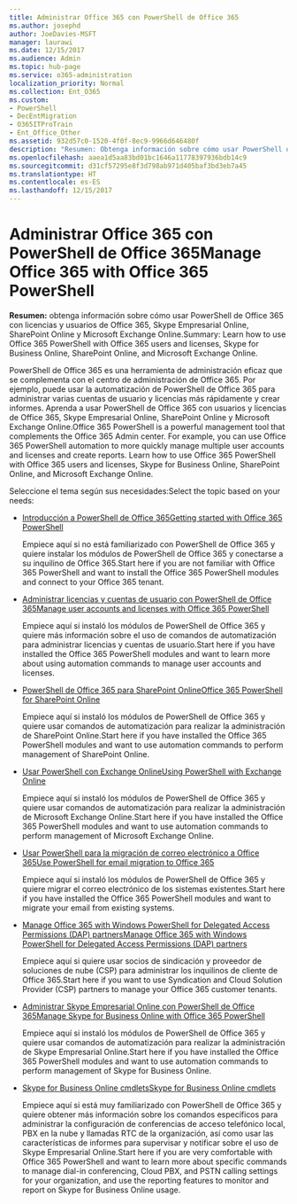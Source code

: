 ```yaml
---
title: Administrar Office 365 con PowerShell de Office 365
ms.author: josephd
author: JoeDavies-MSFT
manager: laurawi
ms.date: 12/15/2017
ms.audience: Admin
ms.topic: hub-page
ms.service: o365-administration
localization_priority: Normal
ms.collection: Ent_O365
ms.custom:
- PowerShell
- DecEntMigration
- O365ITProTrain
- Ent_Office_Other
ms.assetid: 932d57c0-1520-4f0f-8ec9-9966d646480f
description: "Resumen: Obtenga información sobre cómo usar PowerShell de Office 365 con Office 365 usuarios y licencias, Skype Empresarial Online, SharePoint Online, y Microsoft Exchange Online."
ms.openlocfilehash: aaea1d5aa83bd01bc1646a11778397936bdb14c9
ms.sourcegitcommit: d31cf57295e8f3d798ab971d405baf3bd3eb7a45
ms.translationtype: HT
ms.contentlocale: es-ES
ms.lasthandoff: 12/15/2017
---
```

# <a name="manage-office-365-with-office-365-powershell"></a><span data-ttu-id="0afc1-103">Administrar Office 365 con PowerShell de Office 365</span><span class="sxs-lookup"><span data-stu-id="0afc1-103">Manage Office 365 with Office 365 PowerShell</span></span>

 <span data-ttu-id="0afc1-104">**Resumen:** obtenga información sobre cómo usar PowerShell de Office 365 con licencias y usuarios de Office 365, Skype Empresarial Online, SharePoint Online y Microsoft Exchange Online.</span><span class="sxs-lookup"><span data-stu-id="0afc1-104">Summary: Learn how to use Office 365 PowerShell with Office 365 users and licenses, Skype for Business Online, SharePoint Online, and Microsoft Exchange Online.</span></span>
  
<span data-ttu-id="0afc1-p101">PowerShell de Office 365 es una herramienta de administración eficaz que se complementa con el centro de administración de Office 365. Por ejemplo, puede usar la automatización de PowerShell de Office 365 para administrar varias cuentas de usuario y licencias más rápidamente y crear informes. Aprenda a usar PowerShell de Office 365 con usuarios y licencias de Office 365, Skype Empresarial Online, SharePoint Online y Microsoft Exchange Online.</span><span class="sxs-lookup"><span data-stu-id="0afc1-p101">Office 365 PowerShell is a powerful management tool that complements the Office 365 Admin center. For example, you can use Office 365 PowerShell automation to more quickly manage multiple user accounts and licenses and create reports. Learn how to use Office 365 PowerShell with Office 365 users and licenses, Skype for Business Online, SharePoint Online, and Microsoft Exchange Online.</span></span> 
  
<span data-ttu-id="0afc1-108">Seleccione el tema según sus necesidades:</span><span class="sxs-lookup"><span data-stu-id="0afc1-108">Select the topic based on your needs:</span></span>
  
- [<span data-ttu-id="0afc1-109">Introducción a PowerShell de Office 365</span><span class="sxs-lookup"><span data-stu-id="0afc1-109">Getting started with Office 365 PowerShell</span></span>](getting-started-with-office-365-powershell.md)
    
    <span data-ttu-id="0afc1-110">Empiece aquí si no está familiarizado con PowerShell de Office 365 y quiere instalar los módulos de PowerShell de Office 365 y conectarse a su inquilino de Office 365.</span><span class="sxs-lookup"><span data-stu-id="0afc1-110">Start here if you are not familiar with Office 365 PowerShell and want to install the Office 365 PowerShell modules and connect to your Office 365 tenant.</span></span>
    
- [<span data-ttu-id="0afc1-111">Administrar licencias y cuentas de usuario con PowerShell de Office 365</span><span class="sxs-lookup"><span data-stu-id="0afc1-111">Manage user accounts and licenses with Office 365 PowerShell</span></span>](manage-user-accounts-and-licenses-with-office-365-powershell.md)
    
    <span data-ttu-id="0afc1-112">Empiece aquí si instaló los módulos de PowerShell de Office 365 y quiere más información sobre el uso de comandos de automatización para administrar licencias y cuentas de usuario.</span><span class="sxs-lookup"><span data-stu-id="0afc1-112">Start here if you have installed the Office 365 PowerShell modules and want to learn more about using automation commands to manage user accounts and licenses.</span></span>
    
- <span data-ttu-id="0afc1-113">[PowerShell de Office 365 para SharePoint Online]((https://technet.microsoft.com/es-ES/library/fp161362.aspx))</span><span class="sxs-lookup"><span data-stu-id="0afc1-113">[Office 365 PowerShell for SharePoint Online]((https://technet.microsoft.com/es-ES/library/fp161362.aspx))</span></span>
    
    <span data-ttu-id="0afc1-114">Empiece aquí si instaló los módulos de PowerShell de Office 365 y quiere usar comandos de automatización para realizar la administración de SharePoint Online.</span><span class="sxs-lookup"><span data-stu-id="0afc1-114">Start here if you have installed the Office 365 PowerShell modules and want to use automation commands to perform management of SharePoint Online.</span></span>
    
- [<span data-ttu-id="0afc1-115">Usar PowerShell con Exchange Online</span><span class="sxs-lookup"><span data-stu-id="0afc1-115">Using PowerShell with Exchange Online</span></span>](https://technet.microsoft.com/library/jj200677%28v=exchg.160%29.aspx)
    
    <span data-ttu-id="0afc1-116">Empiece aquí si instaló los módulos de PowerShell de Office 365 y quiere usar comandos de automatización para realizar la administración de Microsoft Exchange Online.</span><span class="sxs-lookup"><span data-stu-id="0afc1-116">Start here if you have installed the Office 365 PowerShell modules and want to use automation commands to perform management of Microsoft Exchange Online.</span></span>
    
- [<span data-ttu-id="0afc1-117">Usar PowerShell para la migración de correo electrónico a Office 365</span><span class="sxs-lookup"><span data-stu-id="0afc1-117">Use PowerShell for email migration to Office 365</span></span>](use-powershell-for-email-migration-to-office-365.md)
    
    <span data-ttu-id="0afc1-118">Empiece aquí si instaló los módulos de PowerShell de Office 365 y quiere migrar el correo electrónico de los sistemas existentes.</span><span class="sxs-lookup"><span data-stu-id="0afc1-118">Start here if you have installed the Office 365 PowerShell modules and want to migrate your email from existing systems.</span></span> 
    
- [<span data-ttu-id="0afc1-119">Manage Office 365 with Windows PowerShell for Delegated Access Permissions (DAP) partners</span><span class="sxs-lookup"><span data-stu-id="0afc1-119">Manage Office 365 with Windows PowerShell for Delegated Access Permissions (DAP) partners</span></span>](manage-office-365-with-windows-powershell-for-delegated-access-permissions-dap-p.md)
    
    <span data-ttu-id="0afc1-120">Empiece aquí si quiere usar socios de sindicación y proveedor de soluciones de nube (CSP) para administrar los inquilinos de cliente de Office 365.</span><span class="sxs-lookup"><span data-stu-id="0afc1-120">Start here if you want to use Syndication and Cloud Solution Provider (CSP) partners to manage your Office 365 customer tenants.</span></span> 
    
- [<span data-ttu-id="0afc1-121">Administrar Skype Empresarial Online con PowerShell de Office 365</span><span class="sxs-lookup"><span data-stu-id="0afc1-121">Manage Skype for Business Online with Office 365 PowerShell</span></span>](manage-skype-for-business-online-with-office-365-powershell.md)
    
    <span data-ttu-id="0afc1-122">Empiece aquí si instaló los módulos de PowerShell de Office 365 y quiere usar comandos de automatización para realizar la administración de Skype Empresarial Online.</span><span class="sxs-lookup"><span data-stu-id="0afc1-122">Start here if you have installed the Office 365 PowerShell modules and want to use automation commands to perform management of Skype for Business Online.</span></span>
    
- <span data-ttu-id="0afc1-123">[Skype for Business Online cmdlets]((http://technet.microsoft.com/library/141fbda3-992a-4eeb-9352-c6b0ffd760f6.aspx))</span><span class="sxs-lookup"><span data-stu-id="0afc1-123">[Skype for Business Online cmdlets]((http://technet.microsoft.com/library/141fbda3-992a-4eeb-9352-c6b0ffd760f6.aspx))</span></span>
    
    <span data-ttu-id="0afc1-124">Empiece aquí si está muy familiarizado con PowerShell de Office 365 y quiere obtener más información sobre los comandos específicos para administrar la configuración de conferencias de acceso telefónico local, PBX en la nube y llamadas RTC de la organización, así como usar las características de informes para supervisar y notificar sobre el uso de Skype Empresarial Online.</span><span class="sxs-lookup"><span data-stu-id="0afc1-124">Start here if you are very comfortable with Office 365 PowerShell and want to learn more about specific commands to manage dial-in conferencing, Cloud PBX, and PSTN calling settings for your organization, and use the reporting features to monitor and report on Skype for Business Online usage.</span></span>
    


